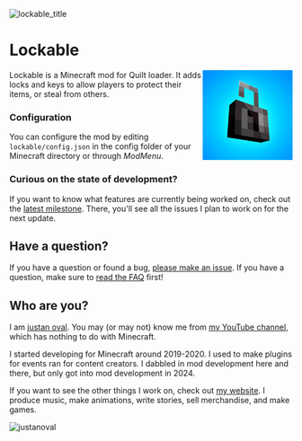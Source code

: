 ![lockable_title](https://github.com/user-attachments/assets/c7191079-67f6-4eef-8f44-15461c853a77)
# Lockable
<img align="right" width="160" src="src/main/resources/assets/lockable/icon.png">
Lockable is a Minecraft mod for Quilt loader. It adds locks and keys to allow players to protect their items, or steal from others.

### Configuration
You can configure the mod by editing `lockable/config.json` in the config folder of your Minecraft directory or through
_ModMenu_.

### Curious on the state of development?
If you want to know what features are currently being worked on, check out the [latest milestone](https://github.com/justanoval/Lockable/milestones). There, you'll see all the issues I plan to work on for the next update.

## Have a question?
If you have a question or found a bug, [please make an issue](https://github.com/justanoval/Lockable/issues). If you have a question, make sure to [read the FAQ](https://github.com/justanoval/Lockable/wiki/FAQ) first!

## Who are you?
I am [justan oval](https://justanoval.com/). You may (or may not) know me from [my YouTube channel](https://www.youtube.com/@justanoval), which has nothing to do with Minecraft.

I started developing for Minecraft around 2019-2020. I used to make plugins for events ran for content creators. I dabbled in mod development here and there, but only got into mod development in 2024.

If you want to see the other things I work on, check out [my website](https://justanoval.com/). I produce music, make animations, write stories, sell merchandise, and make games.

![justanoval](https://github.com/user-attachments/assets/1da1f23b-77d4-4bb0-8a5b-e5b2424292ea)
